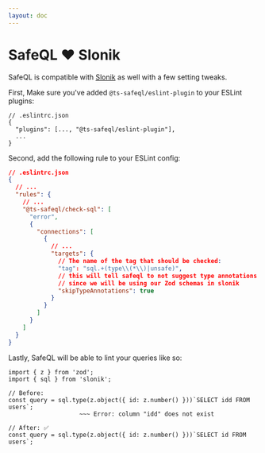 ```yaml
---
layout: doc
---
```


# SafeQL :heart: Slonik

SafeQL is compatible with [Slonik](https://github.com/gajus/slonik) as well with a few setting tweaks.

First, Make sure you've added `@ts-safeql/eslint-plugin` to your ESLint plugins:

```json{3}
// .eslintrc.json
{
  "plugins": [..., "@ts-safeql/eslint-plugin"],
  ...
}
```

Second, add the following rule to your ESLint config:

```json
// .eslintrc.json
{
  // ...
  "rules": {
    // ...
    "@ts-safeql/check-sql": [
      "error",
      {
        "connections": [
          {
            // ...
            "targets": {
              // The name of the tag that should be checked:
              "tag": "sql.+(type\\(*\\)|unsafe)",
              // this will tell safeql to not suggest type annotations
              // since we will be using our Zod schemas in slonik
              "skipTypeAnnotations": true 
            }
          }
        ]
      }
    ]
  }
}
```

Lastly, SafeQL will be able to lint your queries like so:

<div class="error">

```typescript{6}
import { z } from 'zod';
import { sql } from 'slonik';

// Before:
const query = sql.type(z.object({ id: z.number() }))`SELECT idd FROM users`;
                    ~~~ Error: column "idd" does not exist

// After: ✅
const query = sql.type(z.object({ id: z.number() }))`SELECT id FROM users`;
```

</div>